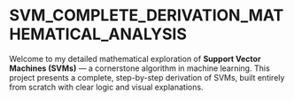 # SVM_COMPLETE_DERIVATION_MATHEMATICAL_ANALYSIS
Welcome to my detailed mathematical exploration of **Support Vector Machines (SVMs)** — a cornerstone algorithm in machine learning. This project presents a complete, step-by-step derivation of SVMs, built entirely from scratch with clear logic and visual explanations.

